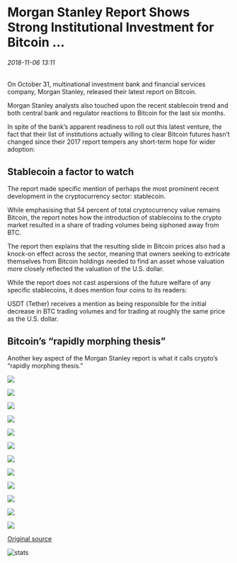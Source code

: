 # Morgan Stanley Report Shows Strong Institutional Investment for Bitcoin ...

###### 2018-11-06 13:11

On October 31, multinational investment bank and financial services company, Morgan Stanley, released their latest report on Bitcoin.

Morgan Stanley analysts also touched upon the recent stablecoin trend and both central bank and regulator reactions to Bitcoin for the last six months.

In spite of the bank’s apparent readiness to roll out this latest venture, the fact that their list of institutions actually willing to clear Bitcoin futures hasn’t changed since their 2017 report tempers any short-term hope for wider adoption:

## Stablecoin a factor to watch

The report made specific mention of perhaps the most prominent recent development in the cryptocurrency sector: stablecoin.

While emphasising that 54 percent of total cryptocurrency value remains Bitcoin, the report notes how the introduction of stablecoins to the crypto market resulted in a share of trading volumes being siphoned away from BTC.

The report then explains that the resulting slide in Bitcoin prices also had a knock-on effect across the sector, meaning that owners seeking to extricate themselves from Bitcoin holdings needed to find an asset whose valuation more closely reflected the valuation of the U.S. dollar.

While the report does not cast aspersions of the future welfare of any specific stablecoins, it does mention four coins to its readers:

USDT (Tether) receives a mention as being responsible for the initial decrease in BTC trading volumes and for trading at roughly the same price as the U.S. dollar.

## Bitcoin’s “rapidly morphing thesis”

Another key aspect of the Morgan Stanley report is what it calls crypto’s “rapidly morphing thesis.”

![](https://s3.cointelegraph.com/storage/uploads/view/e6f6435962ddc8ccba5c73e59456f8bb.png)

![](https://s3.cointelegraph.com/storage/uploads/view/e61f06f1a042ad1144e5000ed637a060.png)

![](https://s3.cointelegraph.com/storage/uploads/view/5d1aa5195232ff18a72eb2de442db1d3.png)

![](https://s3.cointelegraph.com/storage/uploads/view/84c303bc4bd7669fc9639d73c10026b9.png)

![](https://s3.cointelegraph.com/storage/uploads/view/382ccb645a24a44ee3e70e6a75f01ad2.png)

![](https://s3.cointelegraph.com/storage/uploads/view/563587b040222c4794f7e74433a68b54.png)

![](https://s3.cointelegraph.com/storage/uploads/view/3e56bf10feb91b677da9ed1015279a0e.png)

![](https://s3.cointelegraph.com/storage/uploads/view/7e4a1111573d50b44b05f8d5eb42c718.png)

![](https://s3.cointelegraph.com/storage/uploads/view/e1d46112d73cc02ddc2226019b483d4b.png)

![](https://s3.cointelegraph.com/storage/uploads/view/69d04bb774989d635713f90592951b0d.png)

![](https://s3.cointelegraph.com/storage/uploads/view/07d66db30be9c18137c21f43b5523339.png)

![](https://s3.cointelegraph.com/storage/uploads/view/649c83028f2be32ecc6215b5a3eb0892.png)

[Original source](https://cointelegraph.com/news/morgan-stanley-report-shows-strong-institutional-investment-for-bitcoin)

![stats](https://c.statcounter.com/11760860/0/a89fa40b/1/ "stats")